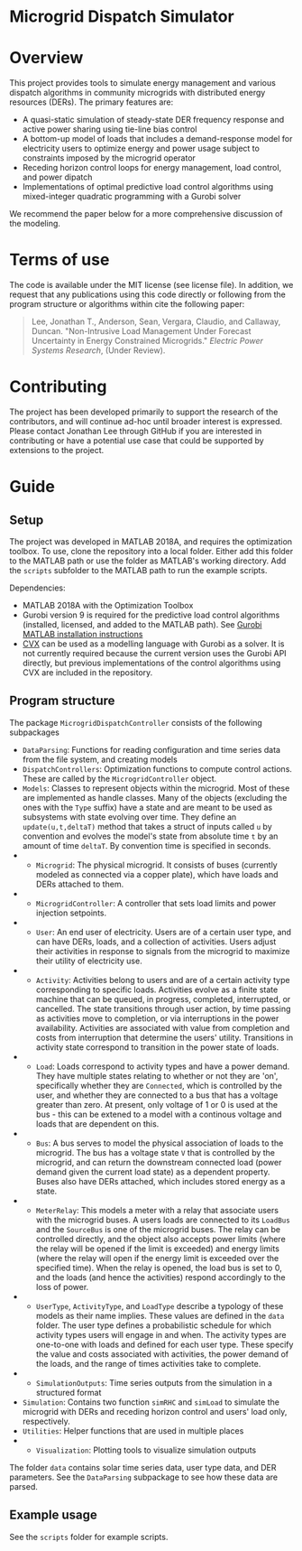 # Microgrid Dispatch Simulator

# Overview
This project provides tools to simulate energy management and various dispatch algorithms in community microgrids with distributed energy resources (DERs). The primary features are:
* A quasi-static simulation of steady-state DER frequency response and active power sharing using tie-line bias control
* A bottom-up model of loads that includes a demand-response model for electricity users to optimize energy and power usage subject to constraints imposed by the microgrid operator
* Receding horizon control loops for energy management, load control, and power dipatch
* Implementations of optimal predictive load control algorithms using mixed-integer quadratic programming with a Gurobi solver

We recommend the paper below for a more comprehensive discussion of the modeling.

# Terms of use
The code is available under the MIT license (see license file). In addition, we request that any publications using this code directly or following from the program structure or algorithms within cite the following paper:
> Lee, Jonathan T., Anderson, Sean, Vergara, Claudio, and Callaway, Duncan. "Non-Intrusive Load Management Under Forecast Uncertainty in Energy Constrained Microgrids." *Electric Power Systems Research*, (Under Review).

# Contributing
The project has been developed primarily to support the research of the contributors, and will continue ad-hoc until broader interest is expressed. Please contact Jonathan Lee through GitHub if you are interested in contributing or have a potential use case that could be supported by extensions to the project.

# Guide
## Setup
The project was developed in MATLAB 2018A, and requires the optimization toolbox. To use, clone the repository into a local folder. Either add this folder to the MATLAB path or use the folder as MATLAB's working directory. Add the `scripts` subfolder to the MATLAB path to run the example scripts.

Dependencies:
* MATLAB 2018A with the Optimization Toolbox
* Gurobi version 9 is required for the predictive load control algorithms (installed, licensed, and added to the MATLAB path). See [Gurobi MATLAB installation instructions](https://www.gurobi.com/documentation/9.0/quickstart_mac/matlab_setting_up_grb_for_.html)
* [CVX](http://cvxr.com/cvx/doc/install.html) can be used as a modelling language with Gurobi as a solver. It is not currently required because the current version uses the Gurobi API directly, but previous implementations of the control algorithms using CVX are included in the repository.

## Program structure
The package `MicrogridDispatchController` consists of the following subpackages
* `DataParsing`: Functions for reading configuration and time series data from the file system, and creating models
* `DispatchControllers`: Optimization functions to compute control actions. These are called by the `MicrogridController` object.
* `Models`: Classes to represent objects within the microgrid. Most of these are implemented as handle classes. Many of the objects (excluding the ones with the `Type` suffix) have a state and are meant to be used as subsystems with state evolving over time. They define an `update(u,t,deltaT)` method that takes a struct of inputs called `u` by convention and evolves the model's state from absolute time `t` by an amount of time `deltaT`. By convention time is specified in seconds.
* * `Microgrid`: The physical microgrid. It consists of buses (currently modeled as connected via a copper plate), which have loads and DERs attached to them.
* * `MicrogridController`: A controller that sets load limits and power injection setpoints.
* * `User`: An end user of electricity. Users are of a certain user type, and can have DERs, loads, and a collection of activities. Users adjust their activities in response to signals from the microgrid to maximize their utility of electricity use.
* * `Activity`: Activities belong to users and are of a certain activity type corresponding to specific loads. Activities evolve as a finite state machine that can be queued, in progress, completed, interrupted, or cancelled. The state transitions through user action, by time passing as activities move to completion, or via interruptions in the power availability. Activities are associated with value from completion and costs from interruption that determine the users' utility. Transitions in activity state correspond to transition in the power state of loads.
* * `Load`: Loads correspond to activity types and have a power demand. They have multiple states relating to whether or not they are 'on', specifically whether they are `Connected`, which is controlled by the user, and whether they are connected to a bus that has a voltage greater than zero. At present, only voltage of 1 or 0 is used at the bus - this can be extened to a model with a continous voltage and loads that are dependent on this.
* * `Bus`: A bus serves to model the physical association of loads to the microgrid. The bus has a voltage state `V` that is controlled by the microgrid, and can return the downstream connected load (power demand given the current load state) as a dependent property. Buses also have DERs attached, which includes stored energy as a state.
* * `MeterRelay`: This models a meter with a relay that associate users with the microgrid buses. A users loads are connected to its `LoadBus` and the `SourceBus` is one of the microgrid buses. The relay can be controlled directly, and the object also accepts power limits (where the relay will be opened if the limit is exceeded) and energy limits (where the relay will open if the energy limit is exceeded over the specified time). When the relay is opened, the load bus is set to 0, and the loads (and hence the activities) respond accordingly to the loss of power.
* * `UserType`, `ActivityType`, and `LoadType` describe a typology of these models as their name implies. These values are defined in the `data` folder. The user type defines a probabilistic schedule for which activity types users will engage in and when. The activity types are one-to-one with loads and defined for each user type. These specify the value and costs associated with activities, the power demand of the loads, and the range of times activities take to complete.
* * `SimulationOutputs`: Time series outputs from the simulation in a structured format
* `Simulation`: Contains two function `simRHC` and `simLoad` to simulate the microgrid with DERs and receding horizon control and users' load only, respectively.
* `Utilities`: Helper functions that are used in multiple places
* * `Visualization`: Plotting tools to visualize simulation outputs

The folder `data` contains solar time series data, user type data, and DER parameters. See the `DataParsing` subpackage to see how these data are parsed.
## Example usage
See the `scripts` folder for example scripts.
